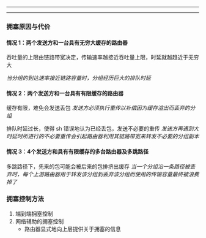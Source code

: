 
---
---

### 拥塞原因与代价

#### 情况 1：两个发送方和一台具有无穷大缓存的路由器

吞吐量的上限由链路带宽决定，传输速率越接近吞吐量上限，时延就越趋近于无穷大

*当分组的到达速率接近链路容量时，分组经历巨大的排队时延*

#### 情况 2：两个发送方和一台具有有限缓存的路由器


缓存有限，难免会发送丢包
*发送方必须执行重传以补偿因为缓存溢出而丢弃的分组*


排队时延过长，使得 sh 错误地认为已经丢包，发送不必要的重传
*发送方再遇到大时延时所进行的不必要重传会引起路由器利用其链路带宽来转发不必要的分组副本*


#### 情况 3：4个发送方和具有有限缓存的多台路由器及多跳路径

多跳路径下，先来的包可能会被后来的包排挤出缓存
*当一个分组沿一条路径被丢弃时，每个上游路由器用于转发该分组到丢弃该分组而使用的传输容量最终被浪费掉了*

### 拥塞控制方法

1. 端到端拥塞控制
2. 网络辅助的拥塞控制
	- 路由器显式地向上层提供关于拥塞的信息
